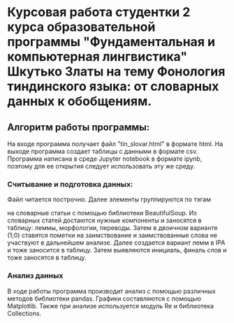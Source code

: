 # Курсовая работа студентки 2 курса образовательной программы "Фундаментальная и компьютерная лингвистика" Шкутько Златы на тему Фонология тиндинского языка: от словарных данных к обобщениям.
## Алгоритм работы программы:
На входе программа получает файл "tin_slovar.html" в формате html.
На выходе программа создает таблицы с данными в формате csv.
Программа написана в среде Jupyter notebook в формате ipynb, поэтому для ее открытия следует использовать эту же среду.
### Считывание и подготовка данных:
Файл читается построчно. Далее элементы группируются по тэгам <p> на словарные статьи с помощью библиотеки BeautifulSoup. Из словарных статей достаются нужные компоненты и заносятся в таблицу: леммы, морфологии, переводы. Затем в двоичном варианте (1;0) ставятся пометки на заимствование и заимствованные слова не участвуют в дальнейшем анализе. Далее создается вариант лемм в IPA и тоже заносится в таблицу. 3атем выявляются инициаль, финаль слов и тоже заносятся в таблицу.
### Анализ данных
В ходе работы программа производит анализ с помощью различных методов библиотеки pandas. Графики составляются с помощью Matplotlib. Также при анализе используется модуль Re и библиотека Collections.
